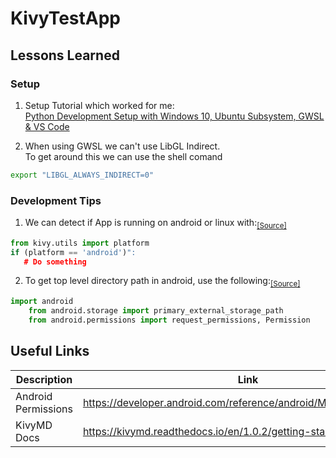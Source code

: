 # KivyTestApp

## Lessons Learned

### Setup

1. Setup Tutorial which worked for me:  
[Python Development Setup with Windows 10, Ubuntu Subsystem, GWSL & VS Code](https://www.youtube.com/watch?v=iJUM306kqHA)

2. When using GWSL we can't use LibGL Indirect.  
 To get around this we can use the shell comand 
```sh
export "LIBGL_ALWAYS_INDIRECT=0"
```

### Development Tips


1. We can detect if App is running on android or linux with:<sub>[[Source]](https://stackoverflow.com/questions/48019043/python-detect-android)<sub>
```python
from kivy.utils import platform
if (platform == 'android')":
   # Do something
```
2. To get top level directory path in android, use the following:<sub>[[Source]](https://stackoverflow.com/questions/64849485/why-is-filemanager-not-working-on-android-kivymd)
```python
import android
    from android.storage import primary_external_storage_path
    from android.permissions import request_permissions, Permission
```

## Useful Links
| Description | Link |
| --- | --- |
| Android Permissions | https://developer.android.com/reference/android/Manifest.permission| 
| KivyMD Docs | https://kivymd.readthedocs.io/en/1.0.2/getting-started/|
